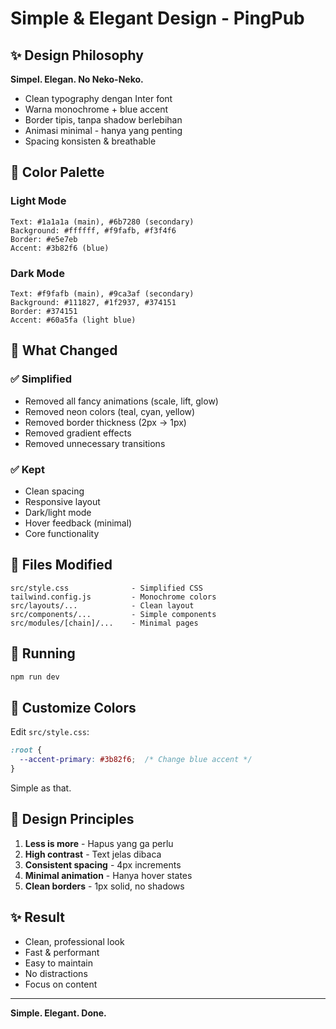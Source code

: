 # Simple & Elegant Design - PingPub

## ✨ Design Philosophy

**Simpel. Elegan. No Neko-Neko.**

- Clean typography dengan Inter font
- Warna monochrome + blue accent
- Border tipis, tanpa shadow berlebihan
- Animasi minimal - hanya yang penting
- Spacing konsisten & breathable

## 🎨 Color Palette

### Light Mode
```
Text: #1a1a1a (main), #6b7280 (secondary)
Background: #ffffff, #f9fafb, #f3f4f6
Border: #e5e7eb
Accent: #3b82f6 (blue)
```

### Dark Mode
```
Text: #f9fafb (main), #9ca3af (secondary)
Background: #111827, #1f2937, #374151
Border: #374151
Accent: #60a5fa (light blue)
```

## 🎯 What Changed

### ✅ Simplified
- Removed all fancy animations (scale, lift, glow)
- Removed neon colors (teal, cyan, yellow)
- Removed border thickness (2px → 1px)
- Removed gradient effects
- Removed unnecessary transitions

### ✅ Kept
- Clean spacing
- Responsive layout
- Dark/light mode
- Hover feedback (minimal)
- Core functionality

## 📁 Files Modified

```
src/style.css              - Simplified CSS
tailwind.config.js         - Monochrome colors
src/layouts/...            - Clean layout
src/components/...         - Simple components
src/modules/[chain]/...    - Minimal pages
```

## 🚀 Running

```bash
npm run dev
```

## 🎨 Customize Colors

Edit `src/style.css`:

```css
:root {
  --accent-primary: #3b82f6;  /* Change blue accent */
}
```

Simple as that.

## 📖 Design Principles

1. **Less is more** - Hapus yang ga perlu
2. **High contrast** - Text jelas dibaca
3. **Consistent spacing** - 4px increments
4. **Minimal animation** - Hanya hover states
5. **Clean borders** - 1px solid, no shadows

## ✨ Result

- Clean, professional look
- Fast & performant
- Easy to maintain
- No distractions
- Focus on content

---

**Simple. Elegant. Done.**
